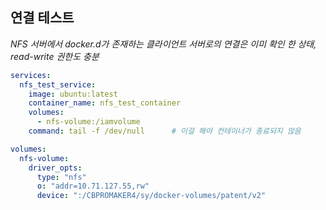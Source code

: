 ## 연결 테스트

_NFS 서버에서 docker.d가 존재하는 클라이언트 서버로의 연결은 이미 확인 한 상태, read-write 권한도 충분_

``` docker-compose.yml
services:
  nfs_test_service:
    image: ubuntu:latest
    container_name: nfs_test_container
    volumes:
      - nfs-volume:/iamvolume
    command: tail -f /dev/null      # 이걸 해야 컨테이너가 종료되지 않음

volumes:
  nfs-volume:
    driver_opts:
      type: "nfs"
      o: "addr=10.71.127.55,rw"
      device: ":/CBPROMAKER4/sy/docker-volumes/patent/v2"
```


